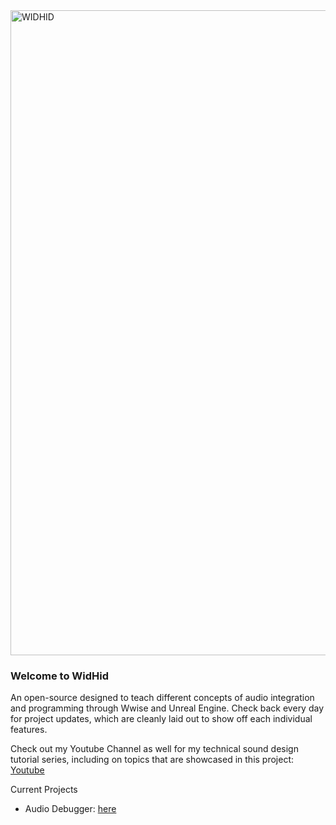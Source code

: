 <img width="3106" height="1032" alt="WIDHID" src="https://github.com/user-attachments/assets/fe38ff76-8f9e-4058-9af0-6761797bc54a" />

### Welcome to WidHid 
An open-source designed to teach different concepts of audio integration and programming through Wwise and Unreal Engine. 
Check back every day for project updates, which are cleanly laid out to show off each individual features.

Check out my Youtube Channel as well for my technical sound design tutorial series, including on topics that are showcased in this project: [Youtube](https://www.youtube.com/@charactercomposer3840)

Current Projects
* Audio Debugger: [here](https://github.com/cc-composer/WidHid-UnrealEngine/tree/main/Source/WidHid/Public/Debug)
